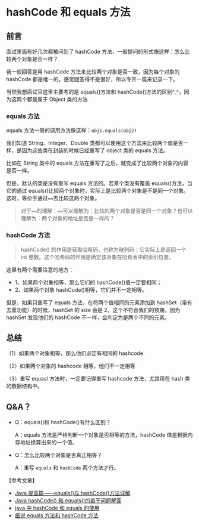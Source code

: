# hashCode 和 equals 方法

## 前言

面试里面有好几次都被问到了 hashCode 方法，一般提问的形式像这样：怎么比较两个对象是否一样？

我一般回答是用 hashCode 方法来比较两个对象是否一致，因为每个对象的 hashCode 都是唯一的。感觉回答得不是很好，所以专开一篇来记录一下。

当然我想面试官这里主要考的是 equals\(\)方法和 hashCode\(\)方法的区别^\_^，因为这两个都是属于 Object 类的方法

### equals 方法

equals 方法一般的调用方法像这样：`obj1.equals(obj2)`

我们知道 String、Integer、Double 类都可以使用这个方法来比较两个值是否一样，是因为这些类在封装的时候已经重写了 object 类的 equals 方法。

比如在 String 类中的 equals 方法在重写了之后，就变成了比较两个对象的内容是否一样。

但是，默认的类是没有重写 equals 方法的。若某个类没有覆盖 equals\(\)方法，当它的通过 equals\(\)比较两个对象时，实际上是比较两个对象是不是同一个对象。这时，等价于通过`==`去比较这两个对象。

> 对于`==`的理解：`==`可以理解为：比较的两个对象是否是同一个对象？也可以理解为：两个对象的地址是否是一样的？

### hashCode 方法

> hashCode\(\) 的作用是获取哈希码，也称为散列码；它实际上是返回一个 int 整数。这个哈希码的作用是确定该对象在哈希表中的索引位置。

这里有两个需要注意的地方：

* 1、如果两个对象相等，那么它们的 hashCode\(\)值一定要相同；
* 2、如果两个对象 hashCode\(\)相等，它们并不一定相等。

但是，如果只重写了 equals 方法，在将两个值相同的元素添加到 hashSet（带有去重功能）的时候，hashSet 的 size 会是 2，这个不符合我们的预期，因为 hashSet 发现他们的 hashCode 不一样，会判定为是两个不同的元素。

## 总结

（1）如果两个对象相等，那么他们必定有相同的 hashcode

（2）如果两个对象的 hashcode 相等，他们不一定相等

（3）重写 equasl 方法时，一定要记得重写 hashcode 方法，尤其用在 hash 类的数据结构中。

## Q&A？

* Q：equals\(\)和 hashCode\(\)有什么区别？

  A：equals 方法是严格判断一个对象是否相等的方法，hashCode 值是根据内存地址换算出来的一个值。

* Q：怎么比较两个对象是否真正相等？

  A：重写 `equals` 和 `hashCode` 两个方法才行。

【参考文章】

* [Java 提高篇——equals\(\)与 hashCode\(\)方法详解](https://www.cnblogs.com/qian123/p/5703507.html)
* [Java hashCode\(\) 和 equals\(\)的若干问题解答](https://www.cnblogs.com/skywang12345/p/3324958.html)
* [java 中 hashCode 和 equals 的使用](https://www.jianshu.com/p/7557b98e785d)
* [细说 equals 方法和 hashCode 方法](https://juejin.im/post/5a17edd9f265da4310481269)

